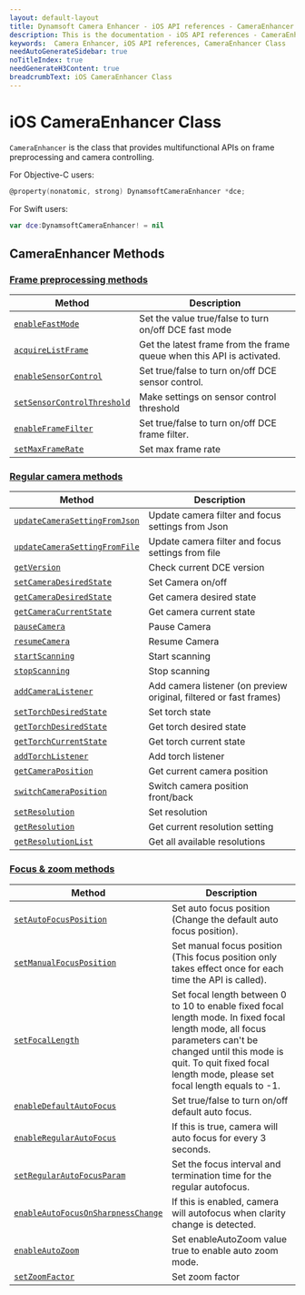 ```yaml
---
layout: default-layout
title: Dynamsoft Camera Enhancer - iOS API references - CameraEnhancer Class
description: This is the documentation - iOS API references - CameraEnhancer Class page of Dynamsoft Camera Enhancer.
keywords:  Camera Enhancer, iOS API references, CameraEnhancer Class
needAutoGenerateSidebar: true
noTitleIndex: true
needGenerateH3Content: true
breadcrumbText: iOS CameraEnhancer Class
---
```


# iOS CameraEnhancer Class

`CameraEnhancer` is the class that provides multifunctional APIs on frame preprocessing and camera controlling.

For Objective-C users:

```objectivec
@property(nonatomic, strong) DynamsoftCameraEnhancer *dce;
```

For Swift users:

```swift
var dce:DynamsoftCameraEnhancer! = nil
```

## CameraEnhancer Methods

### [Frame preprocessing methods]({{site.ios-api}}preprocess.html)

| Method | Description |
|-----------------|---------------|
| [`enableFastMode`]({{site.ios-api}}preprocess.html#enablefastmode) | Set the value true/false to turn on/off DCE fast mode |
| [`acquireListFrame`]({{site.ios-api}}preprocess.html#acquirelistframe) | Get the latest frame from the frame queue when this API is activated. |
| [`enableSensorControl`]({{site.ios-api}}preprocess.html#enablesensorcontrol) | Set true/false to turn on/off DCE sensor control. |
|[`setSensorControlThreshold`]({{site.ios-api}}preprocess.html#setsensorcontrolthreshold)| Make settings on sensor control threshold |
| [`enableFrameFilter`]({{site.ios-api}}preprocess.html#enableframefilter) | Set true/false to turn on/off DCE frame filter. |
| [`setMaxFrameRate`]({{site.ios-api}}preprocess.html#setmaxframerate) | Set max frame rate |

### [Regular camera methods]({{site.ios-api}}camera.html)

| Method | Description |
|-----------------|---------------|
| [`updateCameraSettingFromJson`]({{site.ios-api}}camera.html#updatecamerasettingfromjson) | Update camera filter and focus settings from Json |
| [`updateCameraSettingFromFile`]({{site.ios-api}}camera.html#updatecamerasettingfromfile) | Update camera filter and focus settings from file |
| [`getVersion`]({{site.ios-api}}camera.html#getversion) | Check current DCE version |
| [`setCameraDesiredState`]({{site.ios-api}}camera.html#setcameradesiredstate) | Set Camera on/off |
| [`getCameraDesiredState`]({{site.ios-api}}camera.html#getcameradesiredstate) | Get camera desired state |
| [`getCameraCurrentState`]({{site.ios-api}}camera.html#getcameracurrentstate) | Get camera current state |
| [`pauseCamera`]({{site.ios-api}}camera.html#pausecamera-and-resumecamera) | Pause Camera |
| [`resumeCamera`]({{site.ios-api}}camera.html#pausecamera-and-resumecamera) | Resume Camera |
| [`startScanning`]({{site.ios-api}}camera.html#stopscanning-and-startscanning) | Start scanning |
| [`stopScanning`]({{site.ios-api}}camera.html#stopscanning-and-startscanning) | Stop scanning |
| [`addCameraListener`]({{site.ios-api}}camera.html#addcameralistener) | Add camera listener (on preview original, filtered or fast frames) |
| [`setTorchDesiredState`]({{site.ios-api}}camera.html#settorchdesiredstate) | Set torch state |
| [`getTorchDesiredState`]({{site.ios-api}}camera.html#gettorchdesiredstate) | Get torch desired state |
| [`getTorchCurrentState`]({{site.ios-api}}camera.html#gettorchcurrentstate) | Get torch current state |
| [`addTorchListener`]({{site.ios-api}}camera.html#addtorchlistener) | Add torch listener |
| [`getCameraPosition`]({{site.ios-api}}camera.html#getcameraposition) | Get current camera position |
| [`switchCameraPosition`]({{site.ios-api}}camera.html#switchcameraposition) | Switch camera position front/back |
| [`setResolution`]({{site.ios-api}}camera.html#setresolution) | Set resolution |
| [`getResolution`]({{site.ios-api}}camera.html#getresolution) | Get current resolution setting |
| [`getResolutionList`]({{site.ios-api}}camera.html#getresolutionlist) | Get all available resolutions |

### [Focus & zoom methods]({{site.ios-api}}zoom-focus.html)

| Method | Description |
|-----------------|---------------|
| [`setAutoFocusPosition`]({{site.ios-api}}zoom-focus.html#setautofocusposition) | Set auto focus position (Change the default auto focus position). |
| [`setManualFocusPosition`]({{site.ios-api}}zoom-focus.html#setmanualfocusposition) | Set manual focus position (This focus position only takes effect once for each time the API is called). |
| [`setFocalLength`]({{site.ios-api}}zoom-focus.html#setfocallength) | Set focal length between 0 to 10 to enable fixed focal length mode. In fixed focal length mode, all focus parameters can't be changed until this mode is quit. To quit fixed focal length mode, please set focal length equals to -1. |
| [`enableDefaultAutoFocus`]({{site.ios-api}}zoom-focus.html#enabledefaultautofocus) | Set true/false to turn on/off default auto focus. |
| [`enableRegularAutoFocus`]({{site.ios-api}}zoom-focus.html#enableregularautofocus) | If this is true, camera will auto focus for every 3 seconds. |
| [`setRegularAutoFocusParam`]({{site.ios-api}}zoom-focus.html#setregularautofocusparam) | Set the focus interval and termination time for the regular autofocus. |
| [`enableAutoFocusOnSharpnessChange`]({{site.ios-api}}zoom-focus.html#enableautofocusonsharpnesschange) | If this is enabled, camera will autofocus when clarity change is detected. |
| [`enableAutoZoom`]({{site.ios-api}}zoom-focus.html#enableautozoom) | Set enableAutoZoom value true to enable auto zoom mode. |
| [`setZoomFactor`]({{site.ios-api}}zoom-focus.html#setzoomfactor) | Set zoom factor |

